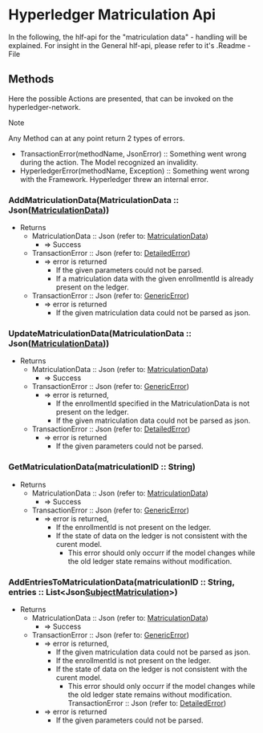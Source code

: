 # Hyperledger Matriculation Api

In the following, the hlf-api for the "matriculation data" - handling will be explained.
For insight in the General hlf-api, please refer to it's .Readme - File

## Methods

Here the possible Actions are presented, that can be invoked on the hyperledger-network.
> [!NOTE]
> Any Method can at any point return 2 types of errors. 
>  - TransactionError(methodName, JsonError) :: Something went wrong during the action. The Model recognized an invalidity.
>  - HyperledgerError(methodName, Exception) :: Something went wrong with the Framework. Hyperledger threw an internal error.

### AddMatriculationData(MatriculationData :: Json([MatriculationData](hyperledger_matriculation_api.md#MatriculationData)))
- Returns
    - MatriculationData :: Json (refer to: [MatriculationData](hyperledger_matriculation_api.md#MatriculationData))
        - => Success
    - TransactionError :: Json (refer to: [DetailedError](hyperledger_matriculation_api.md#DetailedError---example))
        - => error is returned
          - If the given parameters could not be parsed.
          - If a matriculation data with the given enrollmentId is already present on the ledger.
    - TransactionError :: Json (refer to: [GenericError](hyperledger_matriculation_api.md#GenericError---example))
        - => error is returned
          - If the given matriculation data could not be parsed as json.

### UpdateMatriculationData(MatriculationData :: Json([MatriculationData](hyperledger_matriculation_api.md#MatriculationData)))
- Returns
    - MatriculationData :: Json (refer to: [MatriculationData](hyperledger_matriculation_api.md#MatriculationData))
        - => Success
    - TransactionError :: Json (refer to: [GenericError](hyperledger_matriculation_api.md#GenericError))
        - => error is returned, 
          - If the enrollmentId specified in the MatriculationData is not present on the ledger.
          - If the given matriculation data could not be parsed as json.
    - TransactionError :: Json (refer to: [DetailedError](hyperledger_matriculation_api.md#DetailedError))
        - => error is returned
          - If the given parameters could not be parsed.

### GetMatriculationData(matriculationID :: String)
- Returns
    - MatriculationData :: Json (refer to: [MatriculationData](hyperledger_matriculation_api.md#MatriculationData))
        - => Success
    - TransactionError :: Json (refer to: [GenericError](hyperledger_matriculation_api.md#GenericError))
        - => error is returned,
          - If the enrollmentId is not present on the ledger.
          - If the state of data on the ledger is not consistent with the curent model.
            - This error should only occurr if the model changes while the old ledger state remains without modification.

### AddEntriesToMatriculationData(matriculationID :: String, entries :: List<Json[SubjectMatriculation](hyperledger_matriculation_api.md#SubjectMatriculation)>)
- Returns
    - MatriculationData :: Json (refer to: [MatriculationData](hyperledger_matriculation_api.md#MatriculationData))
        - => Success
    - TransactionError :: Json (refer to: [GenericError](hyperledger_matriculation_api.md#GenericError))
      - => error is returned,
        - If the given matriculation data could not be parsed as json.
        - If the enrollmentId is not present on the ledger.
        - If the state of data on the ledger is not consistent with the curent model.
          - This error should only occurr if the model changes while the old ledger state remains without modification.
     TransactionError :: Json (refer to: [DetailedError](hyperledger_matriculation_api.md#DetailedError))
      - => error is returned
        - If the given parameters could not be parsed.